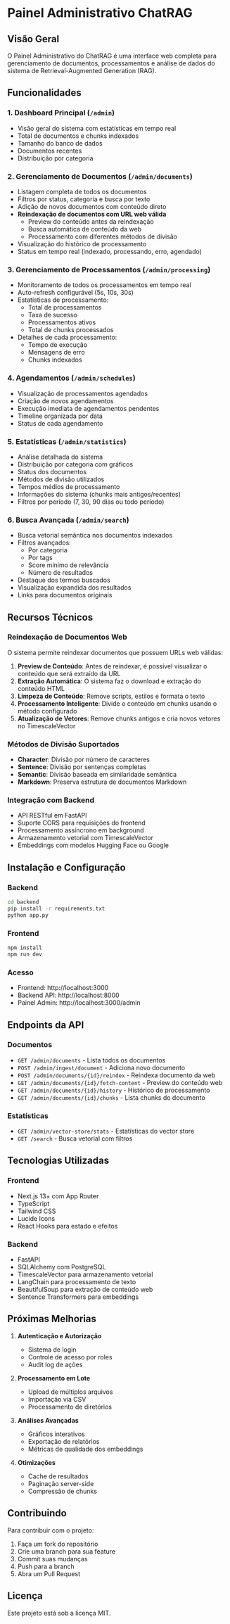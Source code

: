 # Painel Administrativo ChatRAG

## Visão Geral

O Painel Administrativo do ChatRAG é uma interface web completa para gerenciamento de documentos, processamentos e análise de dados do sistema de Retrieval-Augmented Generation (RAG).

## Funcionalidades

### 1. Dashboard Principal (`/admin`)
- Visão geral do sistema com estatísticas em tempo real
- Total de documentos e chunks indexados
- Tamanho do banco de dados
- Documentos recentes
- Distribuição por categoria

### 2. Gerenciamento de Documentos (`/admin/documents`)
- Listagem completa de todos os documentos
- Filtros por status, categoria e busca por texto
- Adição de novos documentos com conteúdo direto
- **Reindexação de documentos com URL web válida**
  - Preview do conteúdo antes da reindexação
  - Busca automática de conteúdo da web
  - Processamento com diferentes métodos de divisão
- Visualização do histórico de processamento
- Status em tempo real (indexado, processando, erro, agendado)

### 3. Gerenciamento de Processamentos (`/admin/processing`)
- Monitoramento de todos os processamentos em tempo real
- Auto-refresh configurável (5s, 10s, 30s)
- Estatísticas de processamento:
  - Total de processamentos
  - Taxa de sucesso
  - Processamentos ativos
  - Total de chunks processados
- Detalhes de cada processamento:
  - Tempo de execução
  - Mensagens de erro
  - Chunks indexados

### 4. Agendamentos (`/admin/schedules`)
- Visualização de processamentos agendados
- Criação de novos agendamentos
- Execução imediata de agendamentos pendentes
- Timeline organizada por data
- Status de cada agendamento

### 5. Estatísticas (`/admin/statistics`)
- Análise detalhada do sistema
- Distribuição por categoria com gráficos
- Status dos documentos
- Métodos de divisão utilizados
- Tempos médios de processamento
- Informações do sistema (chunks mais antigos/recentes)
- Filtros por período (7, 30, 90 dias ou todo período)

### 6. Busca Avançada (`/admin/search`)
- Busca vetorial semântica nos documentos indexados
- Filtros avançados:
  - Por categoria
  - Por tags
  - Score mínimo de relevância
  - Número de resultados
- Destaque dos termos buscados
- Visualização expandida dos resultados
- Links para documentos originais

## Recursos Técnicos

### Reindexação de Documentos Web
O sistema permite reindexar documentos que possuem URLs web válidas:

1. **Preview de Conteúdo**: Antes de reindexar, é possível visualizar o conteúdo que será extraído da URL
2. **Extração Automática**: O sistema faz o download e extração do conteúdo HTML
3. **Limpeza de Conteúdo**: Remove scripts, estilos e formata o texto
4. **Processamento Inteligente**: Divide o conteúdo em chunks usando o método configurado
5. **Atualização de Vetores**: Remove chunks antigos e cria novos vetores no TimescaleVector

### Métodos de Divisão Suportados
- **Character**: Divisão por número de caracteres
- **Sentence**: Divisão por sentenças completas
- **Semantic**: Divisão baseada em similaridade semântica
- **Markdown**: Preserva estrutura de documentos Markdown

### Integração com Backend
- API RESTful em FastAPI
- Suporte CORS para requisições do frontend
- Processamento assíncrono em background
- Armazenamento vetorial com TimescaleVector
- Embeddings com modelos Hugging Face ou Google

## Instalação e Configuração

### Backend
```bash
cd backend
pip install -r requirements.txt
python app.py
```

### Frontend
```bash
npm install
npm run dev
```

### Acesso
- Frontend: http://localhost:3000
- Backend API: http://localhost:8000
- Painel Admin: http://localhost:3000/admin

## Endpoints da API

### Documentos
- `GET /admin/documents` - Lista todos os documentos
- `POST /admin/ingest/document` - Adiciona novo documento
- `POST /admin/documents/{id}/reindex` - Reindexa documento da web
- `GET /admin/documents/{id}/fetch-content` - Preview do conteúdo web
- `GET /admin/documents/{id}/history` - Histórico de processamento
- `GET /admin/documents/{id}/chunks` - Lista chunks do documento

### Estatísticas
- `GET /admin/vector-store/stats` - Estatísticas do vector store
- `GET /search` - Busca vetorial com filtros

## Tecnologias Utilizadas

### Frontend
- Next.js 13+ com App Router
- TypeScript
- Tailwind CSS
- Lucide Icons
- React Hooks para estado e efeitos

### Backend
- FastAPI
- SQLAlchemy com PostgreSQL
- TimescaleVector para armazenamento vetorial
- LangChain para processamento de texto
- BeautifulSoup para extração de conteúdo web
- Sentence Transformers para embeddings

## Próximas Melhorias

1. **Autenticação e Autorização**
   - Sistema de login
   - Controle de acesso por roles
   - Audit log de ações

2. **Processamento em Lote**
   - Upload de múltiplos arquivos
   - Importação via CSV
   - Processamento de diretórios

3. **Análises Avançadas**
   - Gráficos interativos
   - Exportação de relatórios
   - Métricas de qualidade dos embeddings

4. **Otimizações**
   - Cache de resultados
   - Paginação server-side
   - Compressão de chunks

## Contribuindo

Para contribuir com o projeto:
1. Faça um fork do repositório
2. Crie uma branch para sua feature
3. Commit suas mudanças
4. Push para a branch
5. Abra um Pull Request

## Licença

Este projeto está sob a licença MIT.